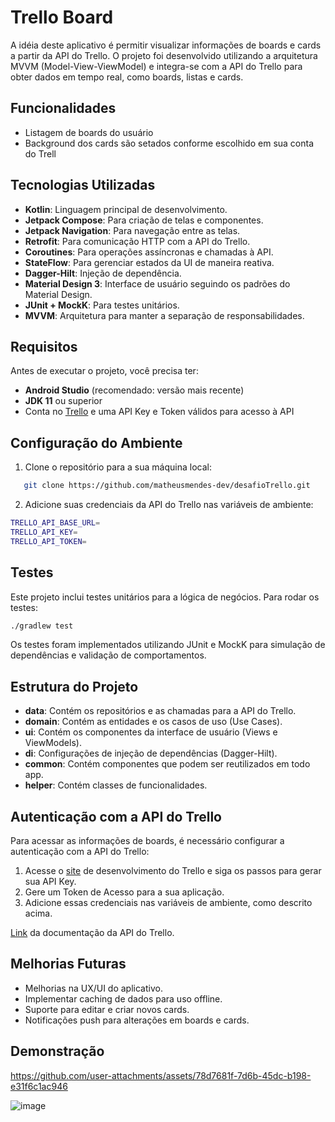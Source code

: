 # Trello Board

A idéia deste aplicativo é permitir visualizar informações de boards e cards a partir da API do Trello. O projeto foi desenvolvido utilizando a arquitetura MVVM (Model-View-ViewModel) e integra-se com a API do Trello para obter dados em tempo real, como boards, listas e cards.

## Funcionalidades

- Listagem de boards do usuário
- Background dos cards são setados conforme escolhido em sua conta do Trell 

## Tecnologias Utilizadas

- **Kotlin**: Linguagem principal de desenvolvimento.
- **Jetpack Compose**: Para criação de telas e componentes.
- **Jetpack Navigation**: Para navegação entre as telas.
- **Retrofit**: Para comunicação HTTP com a API do Trello.
- **Coroutines**: Para operações assíncronas e chamadas à API.
- **StateFlow**: Para gerenciar estados da UI de maneira reativa.
- **Dagger-Hilt**: Injeção de dependência.
- **Material Design 3**: Interface de usuário seguindo os padrões do Material Design.
- **JUnit + MockK**: Para testes unitários.
- **MVVM**: Arquitetura para manter a separação de responsabilidades.

## Requisitos

Antes de executar o projeto, você precisa ter:

- **Android Studio** (recomendado: versão mais recente)
- **JDK 11** ou superior
- Conta no [Trello](https://trello.com) e uma API Key e Token válidos para acesso à API

## Configuração do Ambiente

1. Clone o repositório para a sua máquina local:
```bash
   git clone https://github.com/matheusmendes-dev/desafioTrello.git
```

2. Adicione suas credenciais da API do Trello nas variáveis de ambiente:
```bash
TRELLO_API_BASE_URL=
TRELLO_API_KEY=
TRELLO_API_TOKEN=
```

## Testes

Este projeto inclui testes unitários para a lógica de negócios. Para rodar os testes:
```bash
./gradlew test
```

Os testes foram implementados utilizando JUnit e MockK para simulação de dependências e validação de comportamentos.

## Estrutura do Projeto

- **data**: Contém os repositórios e as chamadas para a API do Trello.
- **domain**: Contém as entidades e os casos de uso (Use Cases).
- **ui**: Contém os componentes da interface de usuário (Views e ViewModels).
- **di**: Configurações de injeção de dependências (Dagger-Hilt).
- **common**: Contém componentes que podem ser reutilizados em todo app.
- **helper**: Contém classes de funcionalidades.

## Autenticação com a API do Trello

Para acessar as informações de boards, é necessário configurar a autenticação com a API do Trello:

1. Acesse o [site](https://developer.atlassian.com/cloud/trello/guides/rest-api/api-introduction/) de desenvolvimento do Trello e siga os passos para gerar sua API Key.
2. Gere um Token de Acesso para a sua aplicação.
3. Adicione essas credenciais nas variáveis de ambiente, como descrito acima.

[Link](https://developer.atlassian.com/cloud/trello/rest/api-group-actions/#api-group-actions) da documentação da API do Trello.

## Melhorias Futuras ##

- Melhorias na UX/UI do aplicativo.
- Implementar caching de dados para uso offline.
- Suporte para editar e criar novos cards.
- Notificações push para alterações em boards e cards.

## Demonstração

https://github.com/user-attachments/assets/78d7681f-7d6b-45dc-b198-e31f6c1ac946


![image](https://github.com/user-attachments/assets/59304b0d-60db-4000-962e-8f33e8b81836)



